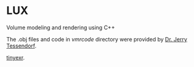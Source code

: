 # LUX
Volume modeling and rendering using C++

The .obj files and code in *vmrcode* directory were provided by [Dr. Jerry Tessendorf](https://people.cs.clemson.edu/~jtessen/).

[tinyexr](https://github.com/syoyo/tinyexr).

